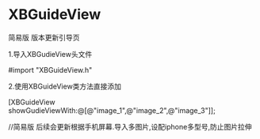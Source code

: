 # XBGuideView
简易版 版本更新引导页 


1.导入XBGudieView头文件

  #import "XBGuideView.h"
  
  
2.使用XBGuideView类方法直接添加

  [XBGuideView showGudieViewWith:@[@"image_1",@"image_2",@"image_3"]];
 
 
//简易版 后续会更新根据手机屏幕.导入多图片,设配iphone多型号,防止图片拉伸
